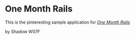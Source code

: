# One Month Rails

This is the pinteresting sample application for
[*One Month Rails*](http://onemonthrails.com)

by Shadow W07F
